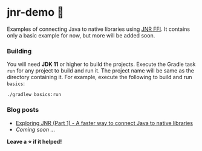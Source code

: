 jnr-demo 🎒
===
Examples of connecting Java to native libraries using [JNR FFI](https://github.com/jnr/jnr-ffi).
It contains only a basic example for now, but more will be added soon.

### Building
You will need **JDK 11** or higher to build the projects. Execute the Gradle task
`run` for any project to build and run it. The project name will be same as 
the directory containing it. For example, execute the following to build and run `basics`:

```
./gradlew basics:run
```

### Blog posts
- [Exploring JNR (Part 1) - A faster way to connect Java to native libraries](https://www.praj.in/posts/2021/exploring-jnr-part-1)
- _Coming soon ..._ 

**Leave a ⭐ if it helped!**
